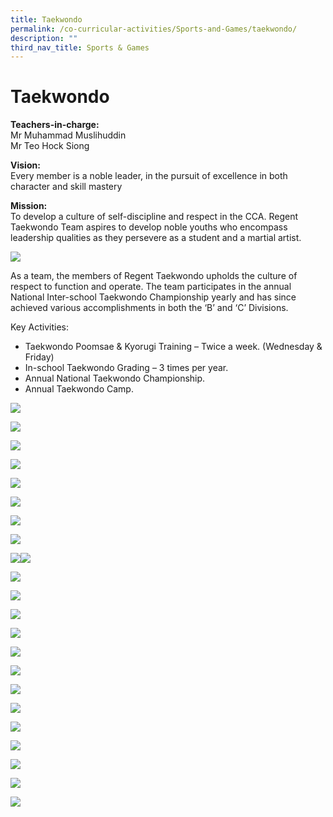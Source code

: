```yaml
---
title: Taekwondo
permalink: /co-curricular-activities/Sports-and-Games/taekwondo/
description: ""
third_nav_title: Sports & Games
---
```


Taekwondo
=========

**Teachers-in-charge:**  
Mr Muhammad Muslihuddin  
Mr Teo Hock Siong

**Vision:**  
Every member is a noble leader, in the pursuit of excellence in both character and skill mastery

**Mission:**  
To develop a culture of self-discipline and respect in the CCA. Regent Taekwondo Team aspires to develop noble youths who encompass leadership qualities as they persevere as a student and a martial artist.

![](/images/Taekwondo-Formal-scaled.jpg)

As a team, the members of Regent Taekwondo upholds the culture of respect to function and operate. The team participates in the annual National Inter-school Taekwondo Championship yearly and has since achieved various accomplishments in both the ‘B’ and ‘C’ Divisions.

Key Activities:

*   Taekwondo Poomsae & Kyorugi Training – Twice a week. (Wednesday & Friday)
*   In-school Taekwondo Grading – 3 times per year.
*   Annual National Taekwondo Championship.
*   Annual Taekwondo Camp.

![](/images/IMG-9062-scaled.jpg)

![](/images/IMG-9067-scaled.jpg)

![](/images/IMG-9562-scaled.jpg)

![](/images/IMG-9563-scaled.jpg)

![](/images/IMG-9574-scaled.jpg)

![](/images/tkd-2018-com2.jpg)

![](/images/tkd-2018-com3.jpg)

![](/images/WhatsApp-Image-2021-04-30-9.jpeg)

![](/images/WhatsApp-Image-2021-04-30-6.jpeg)![](/images/WhatsApp-Image-2021-04-30-7.jpeg)

![](/images/WhatsApp-Image-2021-04-30-5.jpeg)

![](/images/WhatsApp-Image-2021-04-30-4.jpeg)

![](/images/WhatsApp-Image-2021-04-30-3.jpeg)

![](/images/WhatsApp-Image-2021-04-30-2.jpeg)

![](/images/WhatsApp-Image-2021-04-30-1.jpeg)

![](/images/Screenshot-175.png)

![](/images/WhatsApp-Image-2021-04-30.jpeg)

![](/images/e2fb79f2-8a5a-4a5a-b175-57bfb49287d2.jpg)

![](/images/d064a6f2-1386-4567-b3d5-ad53acec3b21.jpg)

![](/images/aa43beb4-9e91-4622-9030-4ca4c8d51180.jpg)

![](/images/342da706-4dfe-440a-ac29-2f57904b6d8b.jpg)

![](/images/2dbe015d-fc9a-446f-935e-8e8c9cdbf5ec.jpg)

![](/images/1fdda28e-5876-4e3f-97ba-81dc9f85205a.jpg)